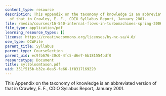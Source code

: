 ```yaml
---
content_type: resource
description: This Appendix on the taxonomy of knowledge is an abbreviated version
  of that in Crawley, E. F., CDIO Syllabus Report, January 2001.
file: /media/courses/16-540-internal-flows-in-turbomachines-spring-2006/351f515bb32e0ea5fe661f8317169220_syllbloomtaxon.pdf
file_type: application/pdf
learning_resource_types: []
license: https://creativecommons.org/licenses/by-nc-sa/4.0/
ocw_type: OCWFile
parent_title: Syllabus
parent_type: CourseSection
parent_uid: ec9fb676-30c0-4fc5-d6e7-6b181554bdf0
resourcetype: Document
title: syllbloomtaxon.pdf
uid: 351f515b-b32e-0ea5-fe66-1f8317169220
---
```

This Appendix on the taxonomy of knowledge is an abbreviated version of that in Crawley, E. F., CDIO Syllabus Report, January 2001.